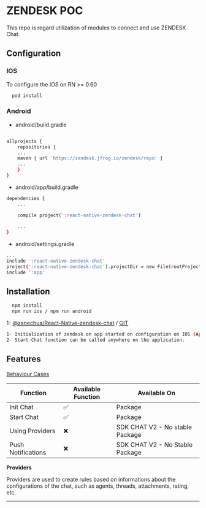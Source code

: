 # ZENDESK POC 

This repo is regard utilization of modules to connect and use ZENDESK Chat.

## Configuration

### IOS

To configure the IOS on RN >= 0.60

```bash
  pod install
```

### Android

-  android/build.gradle

```bash

allprojects {
    repositories {
    ...
    maven { url 'https://zendesk.jfrog.io/zendesk/repo' }
    ...
    }
}
```

-  android/app/build.gradle

```bash
dependencies {
    ...

    compile project(':react-native-zendesk-chat')
    
    ...
}
```


-  android/settings.gradle

```bash
...
include ':react-native-zendesk-chat'
project(':react-native-zendesk-chat').projectDir = new File(rootProject.projectDir,	'../node_modules/@zanechua/react-native-zendesk-chat/android')
include ':app' 
```
## Installation

```bash
  npm install 
  npm run ios / npm run android
```


1- [@zanechua/React-Native-zendesk-chat](https://www.npmjs.com/package/@zanechua/react-native-zendesk-chat) / [GIT](#)


```bash
1- Initialization of zendesk on app started on configuration on IOS (AppDelegate.m), putting account key.
2- Start Chat function can be called anywhere on the application.
```


## Features

[Behaviour Cases](https://developer.zendesk.com/documentation/classic-web-widget-sdks/chat-sdk-v2/working-with-the-chat-sdk/chat-sdk-what-happens-when-all-agents-are-offline-away-or-busy-/)

Function  | Available Function | Available On
------------- | ------------- | -----------
Init Chat  | ✅ | Package
Start Chat  |  ✅ | Package
Using Providers | ❌ | SDK CHAT V2 - No stable Package
Push Notifications | ❌ | SDK CHAT V2 - No Stable Package

**Providers**

Providers are used to create rules based on informations about the configurations of the chat, such as agents, threads, attachments, rating, etc.

---

